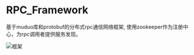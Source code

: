 # RPC_Framework
基于muduo库和protobuf的分布式rpc通信网络框架, 使用zookeeper作为注册中心，为rpc调用者提供服务发现。

![框架](https://user-images.githubusercontent.com/71738406/236225791-52c3a71a-7ad8-43c8-9f52-2b7140c10a5e.png)
